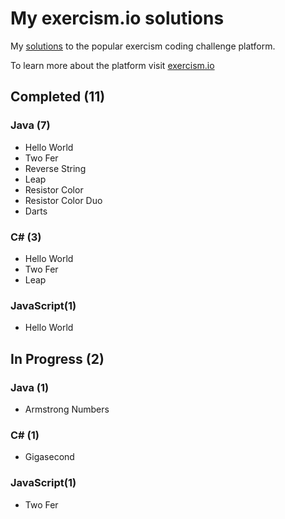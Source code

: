 # My exercism.io solutions

My [solutions](https://exercism.io/profiles/zohaibnawaztarar) to the popular exercism coding challenge platform.

To learn more about the platform visit [exercism.io](https://exercism.io/)


## Completed (11)

### Java (7)

- Hello World
- Two Fer
- Reverse String
- Leap
- Resistor Color
- Resistor Color Duo
- Darts

### C# (3)

- Hello World
- Two Fer
- Leap

### JavaScript(1)

- Hello World

## In Progress (2)

### Java (1)

- Armstrong Numbers

### C# (1)

- Gigasecond

### JavaScript(1)

- Two Fer

